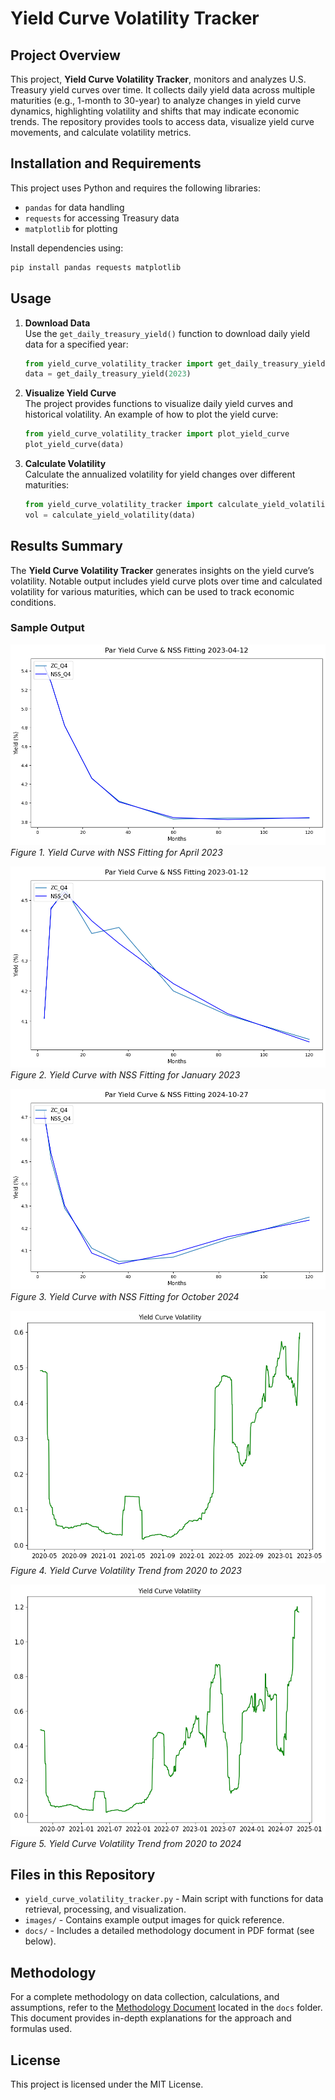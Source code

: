 # Yield Curve Volatility Tracker

## Project Overview

This project, **Yield Curve Volatility Tracker**, monitors and analyzes U.S. Treasury yield curves over time. It collects daily yield data across multiple maturities (e.g., 1-month to 30-year) to analyze changes in yield curve dynamics, highlighting volatility and shifts that may indicate economic trends. The repository provides tools to access data, visualize yield curve movements, and calculate volatility metrics.

## Installation and Requirements

This project uses Python and requires the following libraries:

- `pandas` for data handling
- `requests` for accessing Treasury data
- `matplotlib` for plotting

Install dependencies using:
```bash
pip install pandas requests matplotlib
```

## Usage

1. **Download Data**  
   Use the `get_daily_treasury_yield()` function to download daily yield data for a specified year:
   ```python
   from yield_curve_volatility_tracker import get_daily_treasury_yield
   data = get_daily_treasury_yield(2023)
   ```

2. **Visualize Yield Curve**  
   The project provides functions to visualize daily yield curves and historical volatility. An example of how to plot the yield curve:
   ```python
   from yield_curve_volatility_tracker import plot_yield_curve
   plot_yield_curve(data)
   ```

3. **Calculate Volatility**  
   Calculate the annualized volatility for yield changes over different maturities:
   ```python
   from yield_curve_volatility_tracker import calculate_yield_volatility
   vol = calculate_yield_volatility(data)
   ```

## Results Summary

The **Yield Curve Volatility Tracker** generates insights on the yield curve’s volatility. Notable output includes yield curve plots over time and calculated volatility for various maturities, which can be used to track economic conditions.

### Sample Output

![Yield Curve Plot - April 2023](figures/fitted_yield_curve_april_2023.png)
*Figure 1. Yield Curve with NSS Fitting for April 2023*

![Yield Curve Plot - January 2023](figures/fitted_yield_curve_jan_2023.png)
*Figure 2. Yield Curve with NSS Fitting for January 2023*

![Yield Curve Plot - October 2024](figures/fitted_yield_curve_oct_2024.png)
*Figure 3. Yield Curve with NSS Fitting for October 2024*

![Volatility Plot - 2020 to 2023](figures/NSS_factor_volatility_2020_2023.png)
*Figure 4. Yield Curve Volatility Trend from 2020 to 2023*

![Volatility Plot - 2020 to 2024](figures/NSS_factor_volatility_2020_2024.png)
*Figure 5. Yield Curve Volatility Trend from 2020 to 2024*

## Files in this Repository

- `yield_curve_volatility_tracker.py` - Main script with functions for data retrieval, processing, and visualization.
- `images/` - Contains example output images for quick reference.
- `docs/` - Includes a detailed methodology document in PDF format (see below).

## Methodology

For a complete methodology on data collection, calculations, and assumptions, refer to the [Methodology Document](docs/Yield_Curve_Volatility_Tracker_Documentation.pdf) located in the `docs` folder. This document provides in-depth explanations for the approach and formulas used.

## License

This project is licensed under the MIT License.
